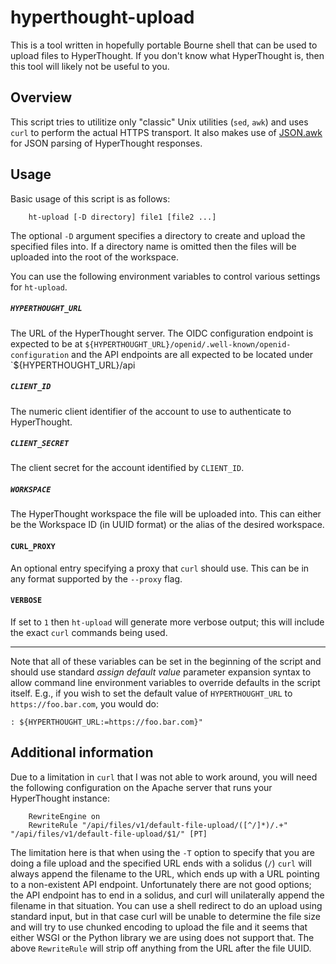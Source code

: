 # hyperthought-upload

This is a tool written in hopefully portable Bourne shell that can be used
to upload files to HyperThought.  If you don't know what HyperThought is,
then this tool will likely not be useful to you.

## Overview

This script tries to utilitize only "classic" Unix utilities (`sed`, `awk`)
and uses `curl` to perform the actual HTTPS transport.  It also makes use
of [JSON.awk](https://github.com/step-/JSON.awk) for JSON parsing of
HyperThought responses.

## Usage

Basic usage of this script is as follows:

```
	ht-upload [-D directory] file1 [file2 ...]
```

The optional `-D` argument specifies a directory to create and upload
the specified files into.  If a directory name is omitted then the files
will be uploaded into the root of the workspace.

You can use the following environment variables to control various settings
for `ht-upload`.

##### `HYPERTHOUGHT_URL`

The URL of the HyperThought server.  The OIDC configuration endpoint is
expected to be at `${HYPERTHOUGHT_URL}/openid/.well-known/openid-configuration`
and the API endpoints are all expected to be located under
`${HYPERTHOUGHT_URL}/api

##### `CLIENT_ID`

The numeric client identifier of the account to use to authenticate to
HyperThought.

##### `CLIENT_SECRET`

The client secret for the account identified by `CLIENT_ID`.

##### `WORKSPACE`

The HyperThought workspace the file will be uploaded into.  This can either
be the Workspace ID (in UUID format) or the alias of the desired workspace.

#### `CURL_PROXY`

An optional entry specifying a proxy that `curl` should use.  This can
be in any format supported by the `--proxy` flag.

#### `VERBOSE`

If set to `1` then `ht-upload` will generate more verbose output; this
will include the exact `curl` commands being used.

---

Note that all of these variables can be set in the beginning of the
script and should use standard *assign default value* parameter
expansion syntax to allow command line environment variables to
override defaults in the script itself.
E.g., if you wish to set the default value of `HYPERTHOUGHT_URL` to
`https://foo.bar.com`, you would do:

```
: ${HYPERTHOUGHT_URL:=https://foo.bar.com}"
```

## Additional information

Due to a limitation in `curl` that I was not able to work around, you
will need the following configuration on the Apache server that runs
your HyperThought instance:

```
    RewriteEngine on
    RewriteRule "/api/files/v1/default-file-upload/([^/]*)/.+" "/api/files/v1/default-file-upload/$1/" [PT]
```

The limitation here is that when using the `-T` option to specify that
you are doing a file upload and the specified URL ends with a solidus
(`/`) `curl` will always append the filename to the URL, which ends up
with a URL pointing to a non-existent API endpoint.  Unfortunately there
are not good options; the API endpoint has to end in a solidus, and curl
will unilaterally append the filename in that situation.  You can use a
shell redirect to do an upload using standard input, but in that case
curl will be unable to determine the file size and will try to use chunked
encoding to upload the file and it seems that either WSGI or the Python
library we are using does not support that.  The above `RewriteRule` will
strip off anything from the URL after the file UUID.
